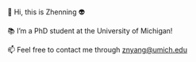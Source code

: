 👋 Hi, this is Zhenning 👽

📚 I’m a PhD student at the University of Michigan!

📫 Feel free to contact me through znyang@umich.edu

